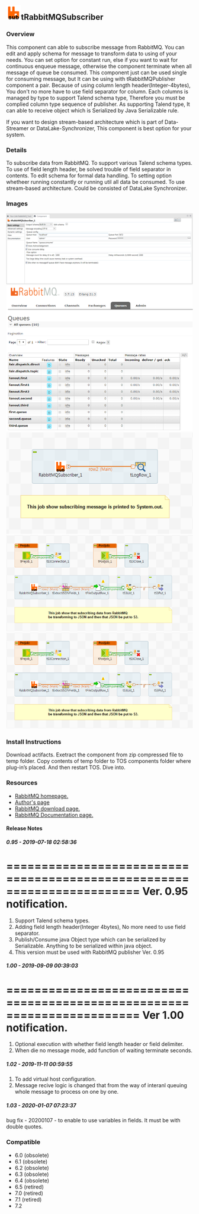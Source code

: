 ## <img src='./logo.jpg' width='40' height='40'>tRabbitMQSubscriber

### Overview
This component can able to subscribe message from RabbitMQ. 
You can edit and apply schema for message to transform data to using of your needs. 
You can set option for constant run, else if you want to wait for continuous enqueue message, otherwise the component terminate when all message of queue be consumed. 
This component just can be used single for consuming message, but It can be using with tRabbitMQPublisher component a pair.
Because of using column length header(Integer-4bytes), You don't no more have to use field separator for column.
Each columns is managed by type to support Talend schema type, Therefore you must be complied column type sequence of publisher.
As supporting Talend type, It can able to receive object which is Serialized by Java Serializable rule.  

If you want to design stream-based architecture which is part of Data-Streamer or DataLake-Synchronizer,
This component is best option for your system.
### Details
To subscribe data from RabbitMQ.
To support various Talend schema types.
To use of field length header, be solved trouble of field separator in contents.
To edit schema for formal data handling.
To setting option whetheer running constantly or running util all data be consumed.
To use stream-based architecture. Could be consisted of DataLake Synchronizer.
### Images
<a href='./screenshots/v_1.03__16.jpg'><img src='./screenshots/v_1.03__16.jpg' ></a>
<a href='./screenshots/v_1.03__15.jpg'><img src='./screenshots/v_1.03__15.jpg' ></a>
<a href='./screenshots/v_1.03__14.jpg'><img src='./screenshots/v_1.03__14.jpg' ></a>
<a href='./screenshots/v_1.03__13.jpg'><img src='./screenshots/v_1.03__13.jpg' ></a>
<a href='./screenshots/v_1.02__9.jpg'><img src='./screenshots/v_1.02__9.jpg' ></a>


### Install Instructions
Download actifacts.
Exetract the component from zip compressed file to temp folder.
Copy contents of temp folder to TOS components folder where plug-in’s placed.
And then restart TOS.
Dive into.
### Resources
 * <a href=https://www.rabbitmq.com/>RabbitMQ homepage.</a>
 * <a href=http://www.chaostocosmos.org/>Author's page</a>
 * <a href=https://www.rabbitmq.com/download.html>RabbitMQ download page.</a>
 * <a href=https://www.rabbitmq.com/documentation.html>RabbitMQ Documentation page.</a>

#### Release Notes

##### 0.95 - 2019-07-18 02:58:36
=======================================================================
Ver. 0.95 notification.
=======================================================================
1. Support Talend schema types.
2. Adding field length header(Integer 4bytes), No more need to use field separator.
3. Publish/Consume java Object type which can be serialized by Serializable. Anything to be serialized within java object.  
4. This version must be used with RabbitMQ publisher Ver. 0.95

##### 1.00 - 2019-09-09 00:39:03
=======================================================================
Ver 1.00 notification.
=======================================================================
1. Optional execution with whether field length header or field delimiter.
2. When die no message mode, add function of waiting terminate seconds. 

##### 1.02 - 2019-11-11 00:59:55
1. To add virtual host configuration.
2. Message recive logic is changed that from the way of interanl queuing whole message to process on one by one.
##### 1.03 - 2020-01-07 07:23:37
bug fix - 20200107 - to enable to use variables in fields. It must be with double quotes.
### Compatible
 -  6.0 (obsolete)
 -   6.1 (obsolete)
 -   6.2 (obsolete)
 -   6.3 (obsolete)
 -   6.4 (obsolete)
 -  6.5 (retired)
 -  7.0 (retired)
 -  7.1 (retired)
 - 7.2